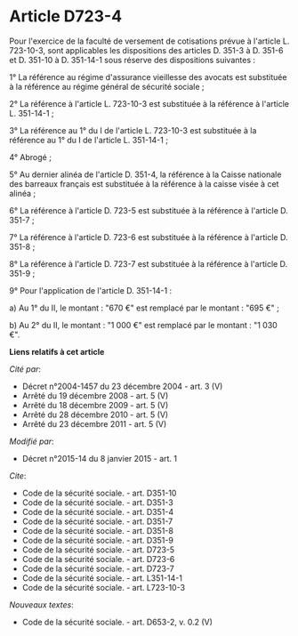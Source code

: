 # Article D723-4

Pour l'exercice de la faculté de versement de cotisations prévue à l'article L. 723-10-3, sont applicables les dispositions
des articles D. 351-3 à D. 351-6 et D. 351-10 à D. 351-14-1 sous réserve des dispositions suivantes : 

1° La référence au régime d'assurance vieillesse des avocats est substituée à la référence au régime général de sécurité
sociale ; 

2° La référence à l'article L. 723-10-3 est substituée à la référence à l'article L. 351-14-1 ; 

3° La référence au 1° du I de l'article L. 723-10-3 est substituée à la référence au 1° du I de l'article L. 351-14-1 ; 

4° Abrogé ; 

5° Au dernier alinéa de l'article D. 351-4, la référence à la Caisse nationale des barreaux français est substituée à la
référence à la caisse visée à cet alinéa ; 

6° La référence à l'article D. 723-5 est substituée à la référence à l'article D. 351-7 ; 

7° La référence à l'article D. 723-6 est substituée à la référence à l'article D. 351-8 ; 

8° La référence à l'article D. 723-7 est substituée à la référence à l'article D. 351-9 ;

9° Pour l'application de l'article D. 351-14-1 :

a) Au 1° du II, le montant : "670 €" est remplacé par le montant : "695 €" ;

b) Au 2° du II, le montant : "1 000 €" est remplacé par le montant : "1 030 €".

**Liens relatifs à cet article**

_Cité par_:

  - Décret n°2004-1457 du 23 décembre 2004 - art. 3 (V)
  - Arrêté du 19 décembre 2008 - art. 5 (V)
  - Arrêté du 18 décembre 2009 - art. 5 (V)
  - Arrêté du 28 décembre 2010 - art. 5 (V)
  - Arrêté du 23 décembre 2011 - art. 5 (V)

_Modifié par_:

  - Décret n°2015-14 du 8 janvier 2015 - art. 1

_Cite_:

  - Code de la sécurité sociale. - art. D351-10
  - Code de la sécurité sociale. - art. D351-3
  - Code de la sécurité sociale. - art. D351-4
  - Code de la sécurité sociale. - art. D351-7
  - Code de la sécurité sociale. - art. D351-8
  - Code de la sécurité sociale. - art. D351-9
  - Code de la sécurité sociale. - art. D723-5
  - Code de la sécurité sociale. - art. D723-6
  - Code de la sécurité sociale. - art. D723-7
  - Code de la sécurité sociale. - art. L351-14-1
  - Code de la sécurité sociale. - art. L723-10-3

_Nouveaux textes_:

  - Code de la sécurité sociale. - art. D653-2, v. 0.2 (V)
